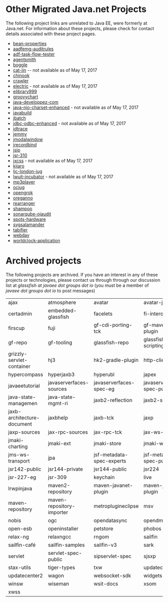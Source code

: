 # Other Migrated Java.net Projects

The following project links are unrelated to Java EE, were formerly at Java.net. For information about these projects, please 
check for contact details associated with these project pages.

* [bean-properties](http://github.com/vprise)
* [aadfemg-auditrules](http://bitbucket.org/adfauditrules/adfauditrules)
* [adf-task-flow-tester](http://github.com/adfemg/task-flow-tester)
* [agentsmith](http://github.com/ffissore/agentsmith)
* [boggle](http://github.com/intere/boggle)
* [cat-iin](http://reggaefab.free.fr/catiin/) -- not available as of May 17, 2017
* [chinook](http://montgomerylab.stanford.edu)
* [crawler](http://crawler.torunski.com/red.htm)
* [electric](http://savannah.gnu.org/electric) - not available as of May 17, 2017
* [elibrary999](http://elibrary999.sourceforge.net)
* [groovychart](http://github.com/davetcc/groovychart)
* [java-developpez-com](http://java.developpez.com/)
* [java-nio-charset-enhanced](http://jugkoeln.de/java-nio-charset-enhanced) - not available as of May 17, 2017
* [javabuild](http://javabuild.github.io/)
* [jbatch](https://github.com/WASdev/standards.jsr352.batch-spec/wiki)
* [jdbc-odbc-enhanced](http://jugkoeln.de/JDBC-ODBC-enhanced) - not available as of May 17, 2017
* [jdtrace](http://github.com/amithur/jdtrace.git)
* [jemmy](http://hg.openjdk.java.net/code-tools/jemmy/v2/)
* [jmodalwindow](http://freedumbytes.bitbucket.io/jmodalwindow.xhtml)
* [jrecordbind](http://jrecordbind.org/)
* [jsip](http://github.com/usnistgov/jsip)
* [jsr-310](http://hgithub.com/ThreeTen/threeten)
* [jxcss](http://xrrocha.net/jxcss) - not available as of May 17, 2017
* [kijaro](http://github.com/jodastephen/kijaro)
* [ljc-london-jug](http://community.oracle.com/docs/DOC-993612)
* [lwuit-incubator](http://github.com/lwuit-incubator) - not available as of May 17, 2017
* [mp3player](http://github.com/sonya-oracle/testing)
* [ocjug](http://www.meetup.com/Orange-County-Java-Users-Group-OCJUG/)
* [opengrok](http://github.com/OpenGrok/OpenGrok/)
* [oreganno](http://montgomerylab.stanford.edu)
* [rearranger](http://github.com/DaveKriewall/Rearranger)
* [shampoo](http://bitbucket.org/ddc_r/shampoo)
* [sonarqube-ojaudit](http://github.com/adfemg/sonarqube-ojaudit)
* [spots-hardware](http://theexperimenter.org/spot)
* [svgsalamander](http://github.com/blackears/svgSalamander/wiki)
* [tabifier](http://github.com/DaveKriewall/Tabifier)
* [webdav](http://gitlab.com/headcrashing/webdav-jaxrs)
* [worldclock-application](http://github.com/lhochet/worldclock)

# Archived projects

The following projects are archived. If you have an interest in any of these projects or technologies, please contact us through through 
our discussion list at *glassfish at javaee dot groups dot io* (you must be a member of *javaee dot groups dot io* to post messages)

|       |       |       |       |
|:------|:------|:------|:------|
|ajax|atmosphere|avatar|avatar-js|
|certadmin|embedded-glassfish|facelets|fi-interop|
|firscup|fuji|gf-cdi-porting-tck|gf-maven-plugin|
|gf-repo|gf-tooling|glassfish-repo|glassfish-scripting|
|grizzly-servlet-container|hj3|hk2-gradle-plugin|http-client|
|hypercompass|hyperjaxb3|hyperubl|japex|
|javaeetutorial|javaserverfaces-sources|javaserverfaces-spec-eg|javaserverfaces-spec-public|
|java-state-managemen|java-state-mgmt-ri|jaxb2-reflection|jaxb2-sources|
|jaxb-architecture-document|jaxbhelp|jaxb-tck|jaxp|
|jaxp-sources|jax-rpc-sources|jax-rpc-tck|jax-ws-sources|
|jmaki-charting|jmaki-ext|jmaki-store|jmaki-webtop|
|jms-ws-transport|jpa|jsf-metadata-spec-experts|jsf-metadata-spec-public|
|jsr142-public|jsr144-private|jsr144-public|jsr224|
|jsr-227-eg|jsr-309|keychain|live|
|lrwpinjava|maven2-repository|maven-javanet-plugin|maven-jaxb1-plugin|
|maven-repository|maven-repository-importer|metroplugineclipse|msv|
|nobis|ogc|opendatasync|opendmk|
|open-esb|openinstaller|petstore|phobos|
|relax-ng|relaxngcc|rngom|sailfin|
|sailfin-café|sailfin-samples|sailfin-v3|sark|
|servlet|servlet-spec-public|sipservlet-spec|sjsxp|
|stax-utils|tiger-types|txw|updatecenter|
|updatecenter2|wagon|websocket-sdk|widgets|
|winsw|wiseman|wsit-docs|xsom|
|xwss|  |
